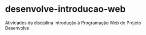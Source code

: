 # desenvolve-introducao-web
Atividades da disciplina Introdução à Programação Web do Projeto Desenvolve
